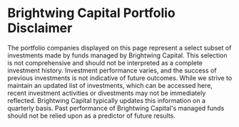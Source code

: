 # Brightwing Capital Portfolio Disclaimer

The portfolio companies displayed on this page represent a select subset of investments made by funds managed by Brightwing Capital. This selection is not comprehensive and should not be interpreted as a complete investment history. Investment performance varies, and the success of previous investments is not indicative of future outcomes. While we strive to maintain an updated list of investments, which can be accessed here, recent investment activities or divestments may not be immediately reflected. Brightwing Capital typically updates this information on a quarterly basis. Past performance of Brightwing Capital's managed funds should not be relied upon as a predictor of future results.
